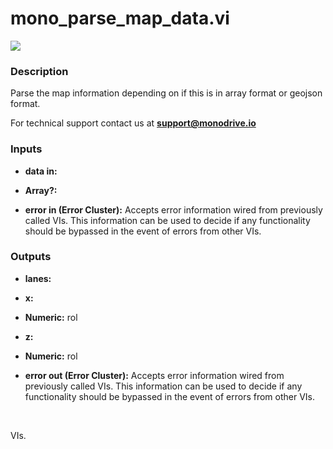 # mono_parse_map_data.vi

<p class="img_container">
<img class="lg_img" src="../mono_parse_map_data.png"/>
</p>

### Description

Parse the map information depending on if this is in array format or geojson format.

For technical support contact us at <b>support@monodrive.io</b> 

### Inputs

- **data in:**   

- **Array?:**   

- **error in (Error Cluster):** Accepts error information wired from previously called VIs. This information can be used to decide if any functionality should be bypassed in the event of errors from other VIs. 

### Outputs

- **lanes:**   

- **x:**   

- **Numeric:**  rol 

- **z:**   

- **Numeric:**  rol 

- **error out (Error Cluster):** Accepts error information wired from previously called VIs. This information can be used to decide if any functionality should be bypassed in the event of errors from other VIs. 

<p>&nbsp;</p>
VIs. 

<p>&nbsp;</p>
